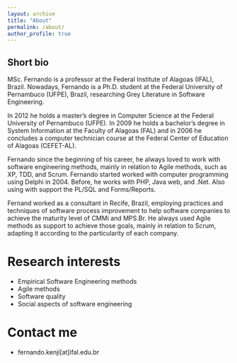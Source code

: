 ```yaml
---
layout: archive
title: "About"
permalink: /about/
author_profile: true
---
```



## Short bio

MSc. Fernando is a professor at the Federal Institute of Alagoas (IFAL), Brazil. Nowadays, Fernando is a Ph.D. student at the Federal University of Pernambuco (UFPE), Brazil, researching Grey Literature in Software Engineering.

In 2012 he holds a master’s degree in Computer Science at the Federal University of Pernambuco (UFPE). In 2009 he holds a bachelor’s degree in System Information at the Faculty of Alagoas (FAL) and in 2006 he concludes a computer technician course at the Federal Center of Education of Alagoas (CEFET-AL).

Fernando since the beginning of his career, he always loved to work with software engineering methods, mainly in relation to Agile methods, such as XP, TDD, and Scrum. Fernando started worked with computer programming using Delphi in 2004. Before, he works with PHP, Java web, and .Net. Also using with support the PL/SQL and Forms/Reports.

Fernand worked as a consultant in Recife, Brazil, employing practices and techniques of software process improvement to help software companies to achieve the maturity level of CMMi and MPS.Br. He always used Agile methods as support to achieve those goals, mainly in relation to Scrum, adapting it according to the particularity of each company.


Research interests
======
- Empirical Software Engineering methods
- Agile methods
- Software quality
- Social aspects of software engineering


Contact me
======
- fernando.kenji[at]ifal.edu.br


